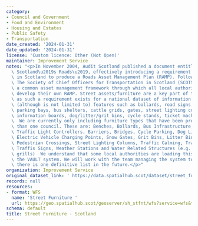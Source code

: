 ```yaml
---
category:
- Council and Government
- Food and Environment
- Housing and Estates
- Public Safety
- Transportation
date_created: '2024-01-31'
date_updated: '2024-01-31'
license: 'Custom licence: Other (Not Open)'
maintainer: Improvement Service
notes: "<p>In November 2004, Audit Scotland published a document entitled \u2018Maintaining\
  \ Scotland\u2019s Roads\u2019, effectively introducing a requirement on local authorities\
  \ in Scotland to produce a Roads Asset Management Plan (RAMP). Following this publication,\
  \ The Society of Chief Officers for Transportation in Scotland (SCOTS) produced\
  \ a common asset management framework through which all local authorities could\
  \ develop their own RAMP. Street assets/furniture are a key part of the RAMP and\
  \ as such a requirement exists for a national dataset of information. This can include\
  \ (although is not limited to) features such as bollards, road signs, barriers,\
  \ parking bays, bus shelters, cattle grids, gates, street lighting columns, benches/seats,\
  \ information boards, dog/litter/grit bins, cycle stands, ticket machines etc. etc.\
  \  We are currently only including furniture types that have been provided by more\
  \ than one council. These are: Benches, Bollards, Bus Infrastructure, Cattle Grids,\
  \ Traffic Light Controllers, Barriers, Bridges, Cycle Parking, Dog Litter Bins,\
  \ Electric Vehicle Charging Points, Snow Gates, Grit Bins, Litter Bins, Memorials,\
  \ Pedestrian Crossings, Street Lighting Columns, Traffic Calming, Traffic Signals,\
  \ Traffis Signs, Weather Stations and Water Related Structures (e.g. grates and\
  \ grills)  We understand that some local authorities are loading this data into\
  \ the VAULT system. We will work with the team managing the system to ensure that\
  \ there is one definitive list in the future.</p>"
organization: Improvement Service
original_dataset_link: ' https://data.spatialhub.scot/dataset/street_furniture-is'
records: null
resources:
- format: WFS
  name: 'Street Furniture '
  url: https://geo.spatialhub.scot/geoserver/sh_stfnt/wfs?service=wfs&typeName=sh_stfnt:pub_stfnt
schema: default
title: Street Furniture - Scotland
---
```

